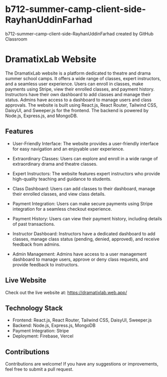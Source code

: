# b712-summer-camp-client-side-RayhanUddinFarhad
b712-summer-camp-client-side-RayhanUddinFarhad created by GitHub Classroom


# DramatixLab Website

The DramatixLab website is a platform dedicated to theatre and drama summer school camps. It offers a wide range of classes, expert instructors, and a seamless user experience. Users can enroll in classes, make payments using Stripe, view their enrolled classes, and payment history. Instructors have their own dashboard to add classes and manage their status. Admins have access to a dashboard to manage users and class approvals. The website is built using React.js, React Router, Tailwind CSS, DaisyUI, and Sweeper.js for the frontend. The backend is powered by Node.js, Express.js, and MongoDB.

## Features

- User-Friendly Interface: The website provides a user-friendly interface for easy navigation and an enjoyable user experience.

- Extraordinary Classes: Users can explore and enroll in a wide range of extraordinary drama and theatre classes.

- Expert Instructors: The website features expert instructors who provide high-quality teaching and guidance to students.

- Class Dashboard: Users can add classes to their dashboard, manage their enrolled classes, and view class details.

- Payment Integration: Users can make secure payments using Stripe integration for a seamless checkout experience.

- Payment History: Users can view their payment history, including details of past transactions.

- Instructor Dashboard: Instructors have a dedicated dashboard to add classes, manage class status (pending, denied, approved), and receive feedback from admins.

- Admin Management: Admins have access to a user management dashboard to manage users, approve or deny class requests, and provide feedback to instructors.

## Live Website

Check out the live website at: https://dramatixlab.web.app/

## Technology Stack

- Frontend: React.js, React Router, Tailwind CSS, DaisyUI, Sweeper.js
- Backend: Node.js, Express.js, MongoDB
- Payment Integration: Stripe
- Deployment: Firebase, Vercel



## Contributions

Contributions are welcome! If you have any suggestions or improvements, feel free to submit a pull request.



